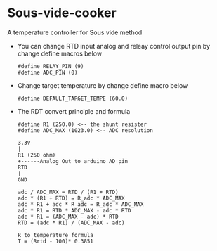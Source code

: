 # Sous-vide-cooker
A temperature controller for Sous vide method


- You can change RTD input analog and releay control output pin by change define macros below
	```
 	#define RELAY_PIN (9)
 	#define ADC_PIN (0)
	```
- Change target temperature by change define macro below 
	```
	#define DEFAULT_TARGET_TEMPE (60.0)
	```
- The RDT convert principle and formula
	```
 	#define R1 (250.0) <-- the shunt resister
 	#define ADC_MAX (1023.0) <-- ADC resolution
	
	3.3V
	|
	R1 (250 ohm)
	+------Analog Out to arduino AD pin
	RTD
	|
	GND

	adc / ADC_MAX = RTD / (R1 + RTD)
	adc * (R1 + RTD) = R_adc * ADC_MAX
	adc * R1 + adc * R_adc = R_adc * ADC_MAX
	adc * R1 = RTD * ADC_MAX - adc * RTD
	adc * R1 = (ADC_MAX - adc) * RTD
	RTD = (adc * R1) / (ADC_MAX - adc)

	R to temperature formula
	T = (Rrtd - 100)* 0.3851
	```
